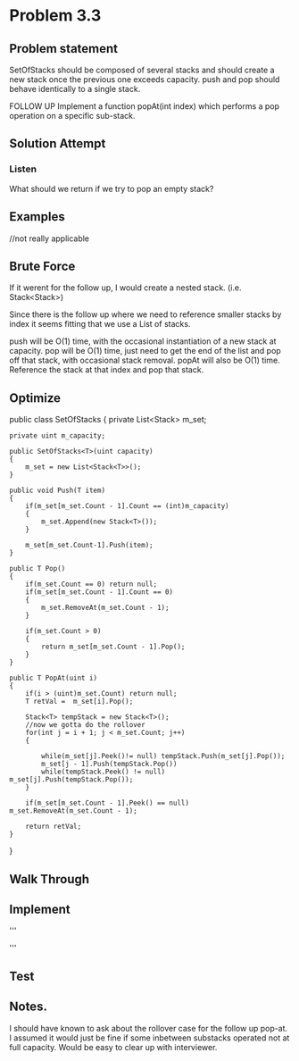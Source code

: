 # Problem 3.3

## Problem statement

SetOfStacks should be composed of several stacks and should create a new stack once the previous one exceeds capacity. 
push and pop should behave identically to a single stack.

FOLLOW UP
Implement a function popAt(int index) which performs a pop operation on a specific sub-stack.

## Solution Attempt

### Listen

What should we return if we try to pop an empty stack? 

## Examples

//not really applicable

## Brute Force

If it werent for the follow up, I would create a nested stack. (i.e. Stack<Stack<T>>)

Since there is the follow up where we need to reference smaller stacks by index it seems fitting that we use a List of stacks.

push will be O(1) time, with the occasional instantiation of a new stack at capacity.
pop will be O(1) time, just need to get the end of the list and pop off that stack, with occasional stack removal.
popAt will also be O(1) time. Reference the stack at that index and pop that stack.

## Optimize

public class SetOfStacks<T>
{
    private List<Stack<T>> m_set;

    private uint m_capacity;

    public SetOfStacks<T>(uint capacity)
    {
        m_set = new List<Stack<T>>();
    }

    public void Push(T item)
    {
        if(m_set[m_set.Count - 1].Count == (int)m_capacity)
        {
            m_set.Append(new Stack<T>());
        }

        m_set[m_set.Count-1].Push(item);
    }

    public T Pop()
    {
        if(m_set.Count == 0) return null;
        if(m_set[m_set.Count - 1].Count == 0)
        {
            m_set.RemoveAt(m_set.Count - 1);
        }

        if(m_set.Count > 0)
        {
            return m_set[m_set.Count - 1].Pop();
        }
    }

    public T PopAt(uint i)
    {
        if(i > (uint)m_set.Count) return null;
        T retVal =  m_set[i].Pop();

        Stack<T> tempStack = new Stack<T>();
        //now we gotta do the rollover
        for(int j = i + 1; j < m_set.Count; j++)
        {
            
            while(m_set[j].Peek()!= null) tempStack.Push(m_set[j].Pop());
            m_set[j - 1].Push(tempStack.Pop())
            while(tempStack.Peek() != null) m_set[j].Push(tempStack.Pop());
        }

        if(m_set[m_set.Count - 1].Peek() == null) m_set.RemoveAt(m_set.Count - 1);

        return retVal;
    }
}

## Walk Through


## Implement

'''

'''

## Test


## Notes. 
I should have known to ask about the rollover case for the follow up pop-at. I assumed it would just be fine if some inbetween
substacks operated not at full capacity. Would be easy to clear up with interviewer.